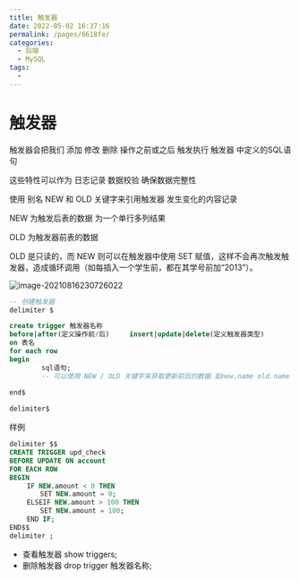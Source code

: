 ```yaml
---
title: 触发器
date: 2022-05-02 16:37:16
permalink: /pages/6618fe/
categories:
  - 后端
  - MySQL
tags:
  - 
---
```

# 触发器

触发器会把我们 添加 修改 删除 操作之前或之后 触发执行 触发器 中定义的SQL语句

这些特性可以作为 日志记录 数据校验 确保数据完整性

使用 别名 NEW 和 OLD 关键字来引用触发器 发生变化的内容记录 

NEW 为触发后表的数据 为一个单行多列结果

OLD 为触发器前表的数据

OLD 是只读的，而 NEW 则可以在触发器中使用 SET 赋值，这样不会再次触发触发器，造成循环调用（如每插入一个学生前，都在其学号前加“2013”）。

![image-20210816230726022](https://cdn.jsdelivr.net/gh/Iekrwh/images/md-images/image-20210816230726022.png)

```sql
-- 创建触发器
delimiter $

create trigger 触发器名称
before|after(定义操作前/后)     insert|update|delete(定义触发器类型)
on 表名
for each row
begin
		sql语句;
		-- 可以使用 NEW / OLD 关键字来获取更新前后的数据 如new.name old.name
		
end$

delimiter$
```



样例

```sql
delimiter $$
CREATE TRIGGER upd_check 
BEFORE UPDATE ON account
FOR EACH ROW
BEGIN
 　　IF NEW.amount < 0 THEN
 　　　　SET NEW.amount = 0;
 　　ELSEIF NEW.amount > 100 THEN
 　　　　SET NEW.amount = 100;
 　　END IF;
END$$
delimiter ;
```

-  查看触发器 show triggers;
- 删除触发器 drop trigger 触发器名称;



